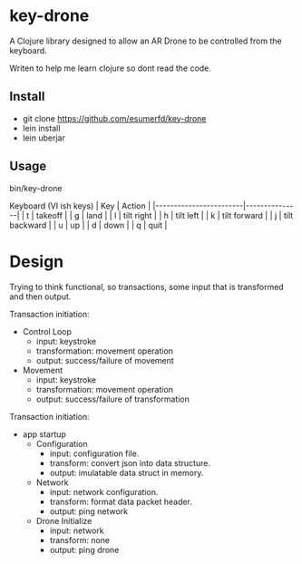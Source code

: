 # key-drone

A Clojure library designed to allow an AR Drone to be controlled from the keyboard.

Writen to help me learn clojure so dont read the code.

## Install

- git clone https://github.com/esumerfd/key-drone
- lein install
- lein uberjar

## Usage

bin/key-drone

Keyboard (VI ish keys)
| Key                    | Action        |
|------------------------|---------------|
| t                      | takeoff       |
| g                      | land          |
| l                      | tilt right    |
| h                      | tilt left     |
| k                      | tilt forward  |
| j                      | tilt backward |
| u                      | up            |
| d                      | down          |
| q                      | quit          |


Design
======
Trying to think functional, so transactions, some input that is transformed and then output.

Transaction initiation:
- Control Loop
  - input: keystroke
  - transformation: movement operation
  - output: success/failure of movement
- Movement
  - input: keystroke
  - transformation: movement operation
  - output: success/failure of transformation

Transaction initiation:
- app startup
  - Configuration
    - input: configuration file. 
    - transform: convert json into data structure.
    - output: imulatable data struct in memory.
  - Network
    - input: network configuration.
    - transform: format data packet header.
    - output: ping network
  - Drone Initialize
    - input: network
    - transform: none
    - output: ping drone


